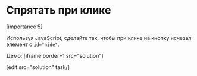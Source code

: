 # Спрятать при клике

[importance 5]

Используя JavaScript, сделайте так, чтобы при клике на кнопку исчезал элемент с `id="hide"`. 

Демо:
[iframe border=1 src="solution"]

 [edit src="solution" task/]
